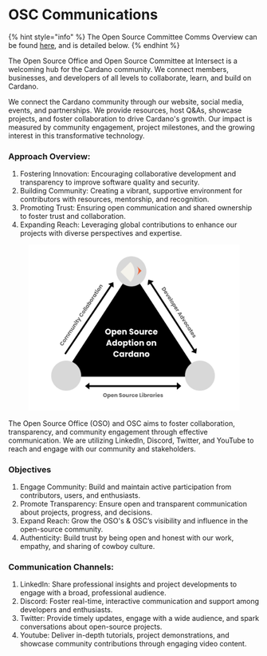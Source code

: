 # OSC Communications



{% hint style="info" %}
The Open Source Committee Comms Overview can be found [here](https://docs.google.com/presentation/d/1jcprNN0hQj-aWdk6llX9eLxZzc1dEERT4V9O4AmbaXs/edit?usp=sharing), and is detailed below.&#x20;
{% endhint %}

The Open Source Office and Open Source Committee at Intersect is a welcoming hub for the Cardano community. We connect members, businesses, and developers of all levels to collaborate, learn, and build on Cardano.

We connect the Cardano community through our website, social media, events, and partnerships. We provide resources, host Q\&As, showcase projects, and foster collaboration to drive Cardano's growth. Our impact is measured by community engagement, project milestones, and the growing interest in this transformative technology.

### Approach Overview:

1. Fostering Innovation: Encouraging collaborative development and transparency to improve software quality and security.
2. Building Community: Creating a vibrant, supportive environment for contributors with resources, mentorship, and recognition.
3. Promoting Trust: Ensuring open communication and shared ownership to foster trust and collaboration.
4. Expanding Reach: Leveraging global contributions to enhance our projects with diverse perspectives and expertise.

<figure><img src="../../.gitbook/assets/image.png" alt=""><figcaption></figcaption></figure>

The Open Source Office (OSO) and OSC aims to foster collaboration, transparency, and community engagement through effective communication. We are utilizing LinkedIn, Discord, Twitter, and YouTube to reach and engage with our community and stakeholders.

### Objectives

1. Engage Community: Build and maintain active participation from contributors, users, and enthusiasts.
2. Promote Transparency: Ensure open and transparent communication about projects, progress, and decisions.
3. Expand Reach: Grow the OSO's & OSC’s visibility and influence in the open-source community.&#x20;
4. Authenticity: Build trust by being open and honest with our work, empathy, and sharing of cowboy culture.

### Communication Channels:

1. LinkedIn: Share professional insights and project developments to engage with a broad, professional audience.
2. Discord: Foster real-time, interactive communication and support among developers and enthusiasts.
3. Twitter: Provide timely updates, engage with a wide audience, and spark conversations about open-source projects.
4. Youtube: Deliver in-depth tutorials, project demonstrations, and showcase community contributions through engaging video content.
